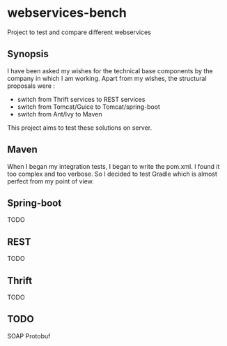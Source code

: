 # webservices-bench
Project to test and compare different webservices

## Synopsis
I have been asked my wishes for the technical base components by the company in which I am working.
Apart from my wishes, the structural proposals were :
 - switch from Thrift services to REST services
 - switch from Tomcat/Guice to Tomcat/spring-boot
 - switch from Ant/Ivy to Maven

This project aims to test these solutions on server.

## Maven
When I began my integration tests, I began to write the pom.xml. I found it too complex and too verbose.
So I decided to test Gradle which is almost perfect from my point of view.

## Spring-boot
TODO

## REST
TODO

## Thrift
TODO

## TODO
SOAP
Protobuf
